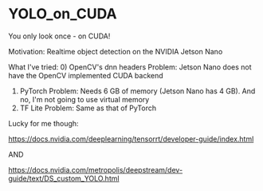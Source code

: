 # YOLO_on_CUDA
You only look once - on CUDA!

Motivation:
Realtime object detection on the NVIDIA Jetson Nano

What I've tried:
0) OpenCV's dnn headers
   Problem: Jetson Nano does not have the OpenCV implemented CUDA backend
1) PyTorch
   Problem: Needs 6 GB of memory (Jetson Nano has 4 GB). And no, I'm not going to use virtual memory
2) TF Lite
   Problem: Same as that of PyTorch

Lucky for me though:

https://docs.nvidia.com/deeplearning/tensorrt/developer-guide/index.html

AND

https://docs.nvidia.com/metropolis/deepstream/dev-guide/text/DS_custom_YOLO.html



   
